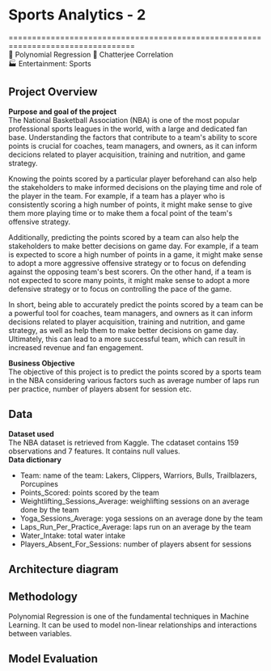 # Sports Analytics - 2      
=================================================================================     
🔬 Polynomial Regression
🔬 Chatterjee Correlation     
🏭 Entertainment: Sports     

## Project Overview
**Purpose and goal of the project**   
The National Basketball Association (NBA) is one of the most popular professional sports leagues in the world, with a large and dedicated fan base. Understanding the factors that contribute to a team's ability to score points is crucial for coaches, team managers, and owners, as it can inform decicions related to player acquisition, training and nutrition, and game strategy.     

Knowing the points scored by a particular player beforehand can also help the stakeholders to make informed decisions on the playing time and role of the player in the team. For example, if a team has a player who is consistently scoring a high number of points, it might make sense to give them more playing time or to make them a focal point of the team's offensive strategy.     

Additionally, predicting the points scored by a team can also help the stakeholders to make better decisions on game day. For example, if a team is expected to score a high number of points in a game, it might make sense to adopt a more aggressive offensive strategy or to focus on defending against the opposing team's best scorers. On the other hand, if a team is not expected to score many points, it might make sense to adopt a more defensive strategy or to focus on controlling the pace of the game.    

In short, being able to accurately predict the points scored by a team can be a powerful tool for coaches, team managers, and owners as it can inform decisions related to player acquisition, training and nutrition, and game strategy, as well as help them to make better decisions on game day. Ultimately, this can lead to a more successful team, which can result in increased revenue and fan engagement. 

**Business Objective**     
The objective of this project is to predict the points scored by a sports team in the NBA considering various factors such as average number of laps run per practice, number of players absent for session etc.

## Data    
**Dataset used**    
The NBA dataset is retrieved from Kaggle. The cdataset contains 159 observations and 7 features. It contains null values.    
**Data dictionary**    
* Team: name of the team: Lakers, Clippers, Warriors, Bulls, Trailblazers, Porcupines
* Points_Scored: points scored by the team
* Weightlifting_Sessions_Average: weighlifting sessions on an average done by the team
* Yoga_Sessions_Average: yoga sessions on an average done by the team
* Laps_Run_Per_Practice_Average: laps run on an average by the team
* Water_Intake: total water intake
* Players_Absent_For_Sessions: number of players absent for sessions    

## Architecture diagram    

## Methodology    
Polynomial Regression is one of the fundamental techniques in Machine Learning. It can be used to model non-linear relationships and interactions between variables.    

## Model Evaluation    
